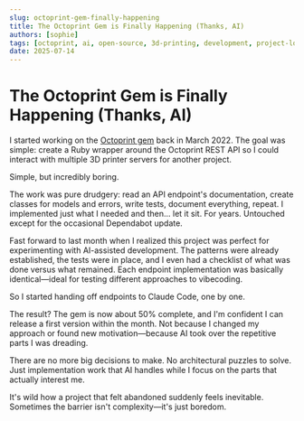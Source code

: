 ```yaml
---
slug: octoprint-gem-finally-happening
title: The Octoprint Gem is Finally Happening (Thanks, AI)
authors: [sophie]
tags: [octoprint, ai, open-source, 3d-printing, development, project-logs]
date: 2025-07-14
---
```


# The Octoprint Gem is Finally Happening (Thanks, AI)

I started working on the [Octoprint gem](https://github.com/sophiedeziel/octoprint) back in March 2022. The goal was simple: create a Ruby wrapper around the Octoprint REST API so I could interact with multiple 3D printer servers for another project.

Simple, but incredibly boring.

The work was pure drudgery: read an API endpoint's documentation, create classes for models and errors, write tests, document everything, repeat. I implemented just what I needed and then... let it sit. For years. Untouched except for the occasional Dependabot update.

<!-- truncate -->

Fast forward to last month when I realized this project was perfect for experimenting with AI-assisted development. The patterns were already established, the tests were in place, and I even had a checklist of what was done versus what remained. Each endpoint implementation was basically identical—ideal for testing different approaches to vibecoding.

So I started handing off endpoints to Claude Code, one by one.

The result? The gem is now about 50% complete, and I'm confident I can release a first version within the month. Not because I changed my approach or found new motivation—because AI took over the repetitive parts I was dreading.

There are no more big decisions to make. No architectural puzzles to solve. Just implementation work that AI handles while I focus on the parts that actually interest me.

It's wild how a project that felt abandoned suddenly feels inevitable. Sometimes the barrier isn't complexity—it's just boredom.